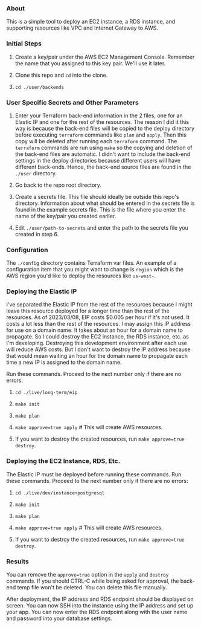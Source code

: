 ### About

This is a simple tool to deploy an EC2 instance, a RDS instance, and supporting resources like VPC and Internet Gateway to AWS.

### Initial Steps

1. Create a key/pair under the AWS EC2 Management Console. Remember the name that you assigned to this key pair. We'll use it later.

2. Clone this repo and `cd` into the clone.

3. `cd ./user/backends`

### User Specific Secrets and Other Parameters

1. Enter your Terraform back-end information in the 2 files, one for an Elastic IP and one for the rest of the resources. The reason I did it this way is because the back-end files will be copied to the deploy directory before executing `terraform` commands like `plan` and `apply`. Then this copy will be deleted after running each `terraform` command. The `terraform` commands are run using `make` so the copying and deletion of the back-end files are automatic. I didn't want to include the back-end settings in the deploy directories because different users will have different back-ends. Hence, the back-end source files are found in the `./user` directory.

2. Go back to the repo root directory.

3. Create a secrets file. This file should ideally be outside this repo's directory. Information about what should be entered in the secrets file is found in the example secrets file. This is the file where you enter the name of the key/pair you created earlier.

4. Edit `./user/path-to-secrets` and enter the path to the secrets file you created in step 6.

### Configuration

The `./config` directory contains Terraform var files. An example of a configuration item that you might want to change is `region` which is the AWS region you'd like to deploy the resources like `us-west-`.

### Deploying the Elastic IP

I've separated the Elastic IP from the rest of the resources because I might leave this resource deployed for a longer time than the rest of the resources. As of 2023/03/08, EIP costs $0.005 per hour if it's not used. It costs a lot less than the rest of the resources. I may assign this IP address for use on a domain name. It takes about an hour for a domain name to propagate. So I could destroy the EC2 instance, the RDS instance, etc. as I'm developing. Destroying this development environment after each use will reduce AWS costs. But I don't want to destroy the IP address because that would mean waiting an hour for the domain name to propagate each time a new IP is assigned to the domain name.

Run these commands. Proceed to the next number only if there are no errors:

1. `cd ./live/long-term/eip`

2. `make init`

3. `make plan`

4. `make approve=true apply` # This will create AWS resources.

5. If you want to destroy the created resources, run `make approve=true destroy`.

### Deploying the EC2 Instance, RDS, Etc.

The Elastic IP must be deployed before running these commands. Run these commands. Proceed to the next number only if there are no errors:

1. `cd ./live/dev/instance+postgresql`

2. `make init`

3. `make plan`

4. `make approve=true apply` # This will create AWS resources.

5. If you want to destroy the created resources, run `make approve=true destroy`.

### Results

You can remove the `approve=true` option in the `apply` and `destroy` commands. If you should CTRL-C while being asked for approval, the back-end temp file won't be deleted. You can delete this file manually.

After deployment, the IP address and RDS endpoint should be displayed on screen. You can now SSH into the instance using the IP address and set up your app. You can now enter the RDS endpoint along with the user name and password into your database settings.
